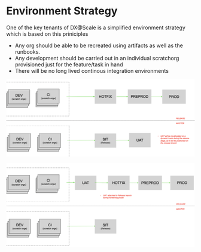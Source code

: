 # Environment Strategy

One of the key tenants of DX@Scale is a simplified environment strategy which is based on this priniciples

* Any org should be able to be recreated using artifacts as well as the runbooks.
* Any development should be carried out in an individual scratchorg provisioned just for the feature/task in hand
* There will be no long lived continous integration environments

![During normal development cycle](../.gitbook/assets/image%20%2824%29.png)

![During Release hardening phase](../.gitbook/assets/image%20%2823%29.png)

